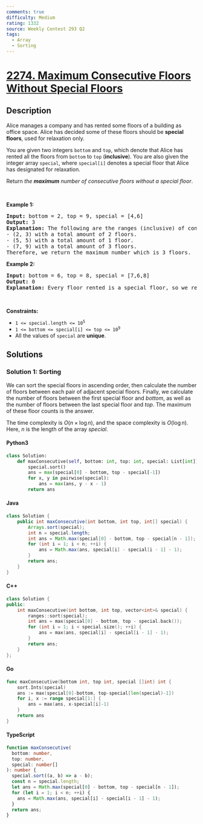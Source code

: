 ```yaml
---
comments: true
difficulty: Medium
rating: 1332
source: Weekly Contest 293 Q2
tags:
  - Array
  - Sorting
---
```


<!-- problem:start -->

# [2274. Maximum Consecutive Floors Without Special Floors](https://leetcode.com/problems/maximum-consecutive-floors-without-special-floors)


## Description

<!-- description:start -->

<p>Alice manages a company and has rented some floors of a building as office space. Alice has decided some of these floors should be <strong>special floors</strong>, used for relaxation only.</p>

<p>You are given two integers <code>bottom</code> and <code>top</code>, which denote that Alice has rented all the floors from <code>bottom</code> to <code>top</code> (<strong>inclusive</strong>). You are also given the integer array <code>special</code>, where <code>special[i]</code> denotes a special floor that Alice has designated for relaxation.</p>

<p>Return <em>the <strong>maximum</strong> number of consecutive floors without a special floor</em>.</p>

<p>&nbsp;</p>
<p><strong class="example">Example 1:</strong></p>

<pre>
<strong>Input:</strong> bottom = 2, top = 9, special = [4,6]
<strong>Output:</strong> 3
<strong>Explanation:</strong> The following are the ranges (inclusive) of consecutive floors without a special floor:
- (2, 3) with a total amount of 2 floors.
- (5, 5) with a total amount of 1 floor.
- (7, 9) with a total amount of 3 floors.
Therefore, we return the maximum number which is 3 floors.
</pre>

<p><strong class="example">Example 2:</strong></p>

<pre>
<strong>Input:</strong> bottom = 6, top = 8, special = [7,6,8]
<strong>Output:</strong> 0
<strong>Explanation:</strong> Every floor rented is a special floor, so we return 0.
</pre>

<p>&nbsp;</p>
<p><strong>Constraints:</strong></p>

<ul>
	<li><code>1 &lt;= special.length &lt;= 10<sup>5</sup></code></li>
	<li><code>1 &lt;= bottom &lt;= special[i] &lt;= top &lt;= 10<sup>9</sup></code></li>
	<li>All the values of <code>special</code> are <strong>unique</strong>.</li>
</ul>

<!-- description:end -->

## Solutions

<!-- solution:start -->

### Solution 1: Sorting

We can sort the special floors in ascending order, then calculate the number of floors between each pair of adjacent special floors. Finally, we calculate the number of floors between the first special floor and $\textit{bottom}$, as well as the number of floors between the last special floor and $\textit{top}$. The maximum of these floor counts is the answer.

The time complexity is $O(n \times \log n)$, and the space complexity is $O(\log n)$. Here, $n$ is the length of the array $\textit{special}$.

<!-- tabs:start -->

#### Python3

```python
class Solution:
    def maxConsecutive(self, bottom: int, top: int, special: List[int]) -> int:
        special.sort()
        ans = max(special[0] - bottom, top - special[-1])
        for x, y in pairwise(special):
            ans = max(ans, y - x - 1)
        return ans
```

#### Java

```java
class Solution {
    public int maxConsecutive(int bottom, int top, int[] special) {
        Arrays.sort(special);
        int n = special.length;
        int ans = Math.max(special[0] - bottom, top - special[n - 1]);
        for (int i = 1; i < n; ++i) {
            ans = Math.max(ans, special[i] - special[i - 1] - 1);
        }
        return ans;
    }
}
```

#### C++

```cpp
class Solution {
public:
    int maxConsecutive(int bottom, int top, vector<int>& special) {
        ranges::sort(special);
        int ans = max(special[0] - bottom, top - special.back());
        for (int i = 1; i < special.size(); ++i) {
            ans = max(ans, special[i] - special[i - 1] - 1);
        }
        return ans;
    }
};
```

#### Go

```go
func maxConsecutive(bottom int, top int, special []int) int {
	sort.Ints(special)
	ans := max(special[0]-bottom, top-special[len(special)-1])
	for i, x := range special[1:] {
		ans = max(ans, x-special[i]-1)
	}
	return ans
}
```

#### TypeScript

```ts
function maxConsecutive(
  bottom: number,
  top: number,
  special: number[]
): number {
  special.sort((a, b) => a - b);
  const n = special.length;
  let ans = Math.max(special[0] - bottom, top - special[n - 1]);
  for (let i = 1; i < n; ++i) {
    ans = Math.max(ans, special[i] - special[i - 1] - 1);
  }
  return ans;
}
```

<!-- tabs:end -->

<!-- solution:end -->

<!-- problem:end -->
